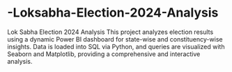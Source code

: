 # -Loksabha-Election-2024-Analysis
Lok Sabha Election 2024 Analysis This project analyzes election results using a dynamic Power BI dashboard for state-wise and constituency-wise insights. Data is loaded into SQL via Python, and queries are visualized with Seaborn and Matplotlib, providing a comprehensive and interactive analysis.
